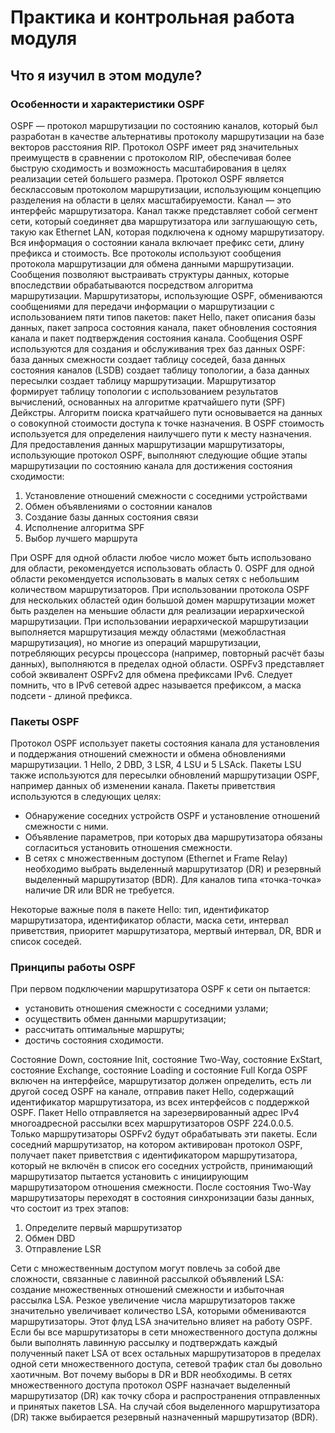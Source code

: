 # Практика и контрольная работа модуля

<!-- 1.4.1 -->
## Что я изучил в этом модуле?
### Особенности и характеристики OSPF

OSPF — протокол маршрутизации по состоянию каналов, который был разработан в качестве альтернативы протоколу маршрутизации на базе векторов расстояния RIP. Протокол OSPF имеет ряд значительных преимуществ в сравнении с протоколом RIP, обеспечивая более быструю сходимость и возможность масштабирования в целях реализации сетей большего размера. Протокол OSPF является бесклассовым протоколом маршрутизации, использующим концепцию разделения на области в целях масштабируемости. Канал — это интерфейс маршрутизатора. Канал также представляет собой сегмент сети, который соединяет два маршрутизатора или заглушающую сеть, такую как Ethernet LAN, которая подключена к одному маршрутизатору. Вся информация о состоянии канала включает префикс сети, длину префикса и стоимость. Все протоколы используют сообщения протокола маршрутизации для обмена данными маршрутизации. Сообщения позволяют выстраивать структуры данных, которые впоследствии обрабатываются посредством алгоритма маршрутизации. Маршрутизаторы, использующие OSPF, обмениваются сообщениями для передачи информации о маршрутизации с использованием пяти типов пакетов: пакет Hello, пакет описания базы данных, пакет запроса состояния канала, пакет обновления состояния канала и пакет подтверждения состояния канала. Сообщения OSPF используются для создания и обслуживания трех баз данных OSPF: база данных смежности создает таблицу соседей, база данных состояния каналов (LSDB) создает таблицу топологии, а база данных пересылки создает таблицу маршрутизации. Маршрутизатор формирует таблицу топологии с использованием результатов вычислений, основанных на алгоритме кратчайшего пути (SPF) Дейкстры. Алгоритм поиска кратчайшего пути основывается на данных о совокупной стоимости доступа к точке назначения. В OSPF стоимость используется для определения наилучшего пути к месту назначения. Для предоставления данных маршрутизации маршрутизаторы, использующие протокол OSPF, выполняют следующие общие этапы маршрутизации по состоянию канала для достижения состояния сходимости:
1. Установление отношений смежности с соседними устройствами
2. Обмен объявлениями о состоянии каналов
3. Создание базы данных состояния связи
4. Исполнение алгоритма SPF
5. Выбор лучшего маршрута

При OSPF для одной области любое число может быть использовано для области, рекомендуется использовать область 0. OSPF для одной области рекомендуется использовать в малых сетях с небольшим количеством маршрутизаторов. При использовании протокола OSPF для нескольких областей один большой домен маршрутизации может быть разделен на меньшие области для реализации иерархической маршрутизации. При использовании иерархической маршрутизации выполняется маршрутизация между областями (межобластная маршрутизация), но многие из операций маршрутизации, потребляющих ресурсы процессора (например, повторный расчёт базы данных), выполняются в пределах одной области. OSPFv3 представляет собой эквивалент OSPFv2 для обмена префиксами IPv6. Следует помнить, что в IPv6 сетевой адрес называется префиксом, а маска подсети - длиной префикса.

### Пакеты OSPF

Протокол OSPF использует пакеты состояния канала для установления и поддержания отношений смежности и обмена обновлениями маршрутизации. 1 Hello, 2 DBD, 3 LSR, 4 LSU и 5 LSAck. Пакеты LSU также используются для пересылки обновлений маршрутизации OSPF, например данных об изменении канала. Пакеты приветствия используются в следующих целях:

- Обнаружение соседних устройств OSPF и установление отношений смежности с ними.
- Объявление параметров, при которых два маршрутизатора обязаны согласиться установить отношения смежности.
- В сетях с множественным доступом (Ethernet и Frame Relay) необходимо выбрать выделенный маршрутизатор (DR) и резервный выделенный маршрутизатор (BDR). Для каналов типа «точка-точка» наличие DR или BDR не требуется.

Некоторые важные поля в пакете Hello: тип, идентификатор маршрутизатора, идентификатор области, маска сети, интервал приветствия, приоритет маршрутизатора, мертвый интервал, DR, BDR и список соседей.

### Принципы работы OSPF

При первом подключении маршрутизатора OSPF к сети он пытается:

- установить отношения смежности с соседними узлами;
- осуществить обмен данными маршрутизации;
- рассчитать оптимальные маршруты;
- достичь состояния сходимости.

Состояние Down, состояние Init, состояние Two-Way, состояние ExStart, состояние Exchange, состояние Loading и состояние Full Когда OSPF включен на интерфейсе, маршрутизатор должен определить, есть ли другой сосед OSPF на канале, отправив пакет Hello, содержащий идентификатор маршрутизатора, из всех интерфейсов с поддержкой OSPF. Пакет Hello отправляется на зарезервированный адрес IPv4 многоадресной рассылки всех маршрутизаторов OSPF 224.0.0.5. Только маршрутизаторы OSPFv2 будут обрабатывать эти пакеты. Если соседний маршрутизатор, на котором активирован протокол OSPF, получает пакет приветствия с идентификатором маршрутизатора, который не включён в список его соседних устройств, принимающий маршрутизатор пытается установить с инициирующим маршрутизатором отношения смежности. После состояния Two-Way маршрутизаторы переходят в состояния синхронизации базы данных, что состоит из трех этапов:

1. Определите первый маршрутизатор
2. Обмен DBD
3. Отправление LSR

Сети с множественным доступом могут повлечь за собой две сложности, связанные с лавинной рассылкой объявлений LSA: создание множественных отношений смежности и избыточная рассылка LSA. Резкое увеличение числа маршрутизаторов также значительно увеличивает количество LSA, которыми обмениваются маршрутизаторы. Этот флуд LSA значительно влияет на работу OSPF. Если бы все маршрутизаторы в сети множественного доступа должны были выполнять лавинную рассылку и подтверждать каждый полученный пакет LSA от всех остальных маршрутизаторов в пределах одной сети множественного доступа, сетевой трафик стал бы довольно хаотичным. Вот почему выборы в DR и BDR необходимы. В сетях множественного доступа протокол OSPF назначает выделенный маршрутизатор (DR) как точку сбора и распространения отправленных и принятых пакетов LSA. На случай сбоя выделенного маршрутизатора (DR) также выбирается резервный назначенный маршрутизатор (BDR).

<!-- Здесь должен быть квиз 1.4.2 -->